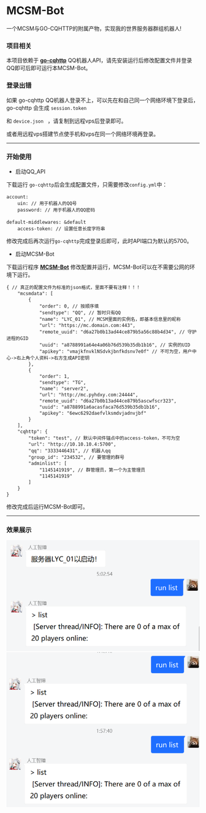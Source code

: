 # MCSM-Bot

一个MCSM与GO-CQHTTP的附属产物，实现我的世界服务器群组机器人!

### 项目相关

本项目依赖于 **[go-cqhttp](https://github.com/Mrs4s/go-cqhttp)** QQ机器人API，请先安装运行后修改配置文件并登录QQ即可后即可运行本MCSM-Bot。

### 登录出错

如果 go-cqhttp QQ机器人登录不上，可以先在和自己同一个网络环境下登录后，go-cqhttp 会生成 `session.token`

和 `device.json ` ，请复制到远程vps后登录即可。

或者用远程vps搭建节点使手机和vps在同一个网络环境再登录。

-----

### 开始使用

- 启动QQ_API

下载运行 `go-cqhttp`后会生成配置文件，只需要修改`config.yml`中：

```
account:
	uin: // 用于机器人的QQ号
	password: // 用于机器人的QQ密码
	
default-middlewares: &default
	access-token: // 设置任意长度字符串
```

修改完成后再次运行`go-cqhttp`完成登录后即可，此时API端口为默认的5700。

- 启动MCSM-Bot

下载运行程序 **[MCSM-Bot](https://github.com/zijiren233/MCSM-Bot/releases)** 修改配置并运行，MCSM-Bot可以在不需要公网的环境下运行。

```
{ // 真正的配置文件为标准的json格式，里面不要有注释！！！
    "mcsmdata": [
        {
            "order": 0, // 按顺序填
            "sendtype": "QQ", // 暂时只有QQ
            "name": "LYC_01", // MCSM里面的实例名，即基本信息里的昵称
            "url": "https://mc.domain.com:443",
            "remote_uuid": "d6a27b0b13ad44ce879b5a56c88b4d34", // 守护进程的GID
            "uuid": "a8788991a64e4a06b76d539b35db1b16", // 实例的UID
            "apikey": "vmajkfnvklNSdvkjbnfkdsnv7e0f" // 不可为空，用户中心->右上角个人资料->右方生成API密钥
        },
        {
            "order": 1,
            "sendtype": "TG",
            "name": "server2",
            "url": "http://mc.pyhdxy.com:24444",
            "remote_uuid": "d6a27b0b13ad44ce879b5ascwfscr323",
            "uuid": "a8788991a6acasfaca76d539b35db1b16",
            "apikey": "6ewc6292daefvlksmdvjadnvjbf"
        }
    ],
    "cqhttp": {
        "token": "test", // 默认中间件锚点中的access-token，不可为空
        "url": "http://10.10.10.4:5700",
        "qq": "3333446431", // 机器人qq
        "group_id": "234532", // 要管理的群号
        "adminlist": [
            "1145141919", // 群管理员，第一个为主管理员
            "1145141919"
        ]
    }
}
```

修改完成后运行MCSM-Bot即可。

-----

### 效果展示
<img src="docs\sc\Sample_1.png" />
<img src="docs\sc\Sample_2.png" />